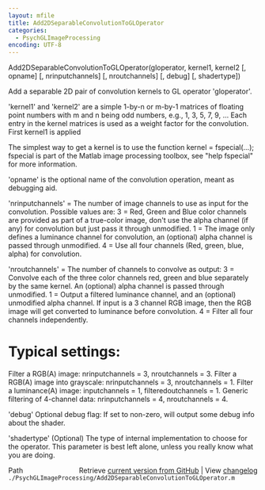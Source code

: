 ```yaml
---
layout: mfile
title: Add2DSeparableConvolutionToGLOperator
categories:
  - PsychGLImageProcessing
encoding: UTF-8
---
```


Add2DSeparableConvolutionToGLOperator(gloperator, kernel1, kernel2 [, opname] [, nrinputchannels] [, nroutchannels] [, debug] [, shadertype])

Add a separable 2D pair of convolution kernels to GL operator 'gloperator'.

'kernel1' and 'kernel2' are a simple 1-by-n or m-by-1 matrices of floating
point numbers with m and n being odd numbers, e.g., 1, 3, 5, 7, 9, ...
Each entry in the kernel matrices is used as a weight factor for the
convolution. First kernel1 is applied

The simplest way to get a kernel is to use the function
kernel = fspecial(...); fspecial is part of the Matlab image
processing toolbox, see "help fspecial" for more information.

'opname' is the optional name of the convolution operation, meant as
debugging aid.

'nrinputchannels' = The number of image channels to use as input for the
convolution. Possible values are: 3 = Red, Green and Blue color channels are
provided as part of a true-color image, don't use the alpha channel (if
any) for convolution but just pass it through unmodified. 1 = The image
only defines a luminance channel for convolution, an (optional) alpha
channel is passed through unmodified. 4 = Use all four channels (Red,
green, blue, alpha) for convolution.

'nroutchannels' = The number of channels to convolve as output: 3 =
Convolve each of the three color channels red, green and blue separately
by the same kernel. An (optional) alpha channel is passed through unmodified.
1 = Output a filtered luminance channel, and an (optional) unmodified
alpha channel. If input is a 3 channel RGB image, then the RGB image will
get converted to luminance before convolution. 4 = Filter all four
channels independently.

# Typical settings:

Filter a RGB(A) image: nrinputchannels = 3, nroutchannels = 3.
Filter a RGB(A) image into grayscale: nrinputchannels = 3, nroutchannels = 1.
Filter a luminance(A) image: inputchannels = 1, filteredoutchannels = 1.
Generic filtering of 4-channel data: nrinputchannels = 4, nroutchannels = 4.

'debug' Optional debug flag: If set to non-zero, will output some debug
info about the shader.

'shadertype' (Optional) The type of internal implementation to choose for
the operator. This parameter is best left alone, unless you really know
what you are doing.


<div class="code_header" style="text-align:right;">
  <span style="float:left;">Path&nbsp;&nbsp;</span> <span class="counter">Retrieve <a href=
  "https://raw.github.com/Psychtoolbox-3/Psychtoolbox-3/beta/./PsychGLImageProcessing/Add2DSeparableConvolutionToGLOperator.m">current version from GitHub</a> | View <a href=
  "https://github.com/Psychtoolbox-3/Psychtoolbox-3/commits/beta/./PsychGLImageProcessing/Add2DSeparableConvolutionToGLOperator.m">changelog</a></span>
</div>
<div class="code">
  <code>./PsychGLImageProcessing/Add2DSeparableConvolutionToGLOperator.m</code>
</div>
